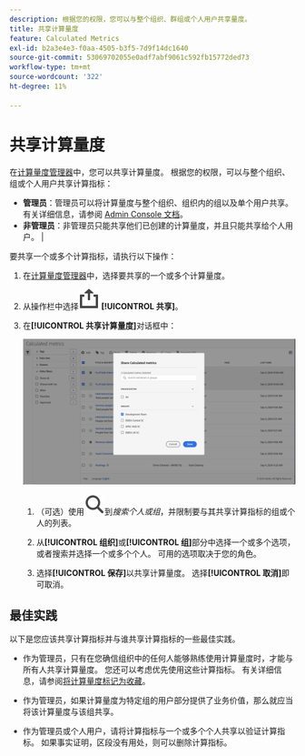 ```yaml
---
description: 根据您的权限，您可以与整个组织、群组或个人用户共享量度。
title: 共享计算量度
feature: Calculated Metrics
exl-id: b2a3e4e3-f0aa-4505-b3f5-7d9f14dc1640
source-git-commit: 53069702055e0adf7abf9061c592fb15772ded73
workflow-type: tm+mt
source-wordcount: '322'
ht-degree: 11%

---
```


# 共享计算量度

在[计算量度管理器](cm-manager.md)中，您可以共享计算量度。 根据您的权限，可以与整个组织、组或个人用户共享计算指标：

* **管理员**：管理员可以将计算量度与整个组织、组织内的组以及单个用户共享。 有关详细信息，请参阅 [Admin Console 文档](https://helpx.adobe.com/cn/enterprise/using/manage-products.html)。
* **非管理员**：非管理员只能共享他们已创建的计算量度，并且只能共享给个人用户。 |

要共享一个或多个计算指标，请执行以下操作：

1. 在[计算量度管理器](cm-manager.md)中，选择要共享的一个或多个计算量度。
1. 从操作栏中选择![共享](/help/assets/icons/ShareAlt.svg) **[!UICONTROL 共享]**。
1. 在&#x200B;**[!UICONTROL 共享计算量度]**&#x200B;对话框中：

   ![共享计算量度对话框](assets/share-calculated-metrics-dialog.png)

   1. （可选）使用![搜索](/help/assets/icons/Search.svg)到&#x200B;*搜索个人或组*，并限制要与其共享计算指标的组或个人的列表。

   1. 从&#x200B;**[!UICONTROL 组织]**&#x200B;或&#x200B;**[!UICONTROL 组]**&#x200B;部分中选择一个或多个选项，或者搜索并选择一个或多个个人。 可用的选项取决于您的角色。

   1. 选择&#x200B;**[!UICONTROL 保存]**&#x200B;以共享计算量度。 选择&#x200B;**[!UICONTROL 取消]**&#x200B;即可取消。

## 最佳实践

以下是您应该共享计算指标并与谁共享计算指标的一些最佳实践。

* 作为管理员，只有在您确信组织中的任何人能够熟练使用计算量度时，才能与所有人共享计算量度。 您还可以考虑优先使用这些计算指标。 有关详细信息，请参阅[将计算量度标记为收藏](cm-favorite.md)。

* 作为管理员，如果计算量度为特定组的用户部分提供了业务价值，那么就应当将该计算量度与该组共享。

* 作为管理员或个人用户，请将计算指标与一个或多个个人共享以验证计算指标。 如果事实证明，区段没有用处，则可以删除计算指标。


<!--

Depending on your permissions, you can share metrics with your whole organization, groups, or individual users.

|  Role | Permissions |
|---|---|
|  Administrator  | Can share metrics with All, with Groups, and with Users. Groups are set up as permission groups in the Admin console.  |
|  Non-Administrator  | Can share metrics only with individual users.  |

To share a calculated metric:

1. In the Calculated metrics manager, mark the checkbox next to the metric you want to share.

   ![Calculated metrics manager showing the available icons across the top of the window including Hide Filters, Tag, Share, Delete, and Copy.](assets/cm_task_bar.png)

1. Select the **[!UICONTROL Share]** icon. ![](https://spectrum.adobe.com/static/icons/workflow_18/Smock_Share_18_N.svg)

   The Share Calculated metric dialog box displays.

   ![Share Calculated metric window with All selected for the Organization.](assets/cm_share.png)

1. Select **[!UICONTROL Share]**.

1. Choose who you want to share with:

   * **[!UICONTROL All]** (Administrators only): Shares with all users in the organization.

     Consider sharing with all only if it's of use to the entire company and everyone is comfortable using it. In this case, you should also consider making it an [approved metric](/help/components/calc-metrics/cm-workflow/cm-approving.md).
   
   * **[!UICONTROL Groups]** (Administrators only): Select any groups you want to share with.

     Consider sharing with a group if the metric provides good business value for that team.
   
   * **[!UICONTROL Individual users]**: Search for and select the individual users you want to share with.

      This is the only share option available to all users. Administrators might want to use this option to vet and validate a metric prior to making it available to a group or to everyone. If the metric isn't useful, it can be discarded. Administrators should not officially approve this type of metric.

1. Select **[!UICONTROL Share]**.

   The Shared icon appears next to the metric: ![](https://spectrum.adobe.com/static/icons/workflow_18/Smock_Share_18_N.svg).

1. You can filter on metrics shared with you by going to **[!UICONTROL Filters]** > **[!UICONTROL Other Filters]** > **[!UICONTROL Shared with Me]**.

1. (Optional) To filter the list of calculated metrics in the Calculated metrics manager to show only metrics that are shared with you, select the **Filter** icon, expand **[!UICONTROL Other filters]**, then select **[!UICONTROL Shared with me]**.

-->